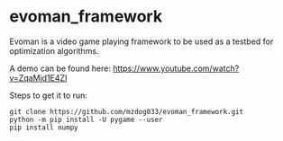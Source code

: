 # evoman_framework
Evoman is a video game playing framework to be used as a testbed for optimization algorithms.

A demo can be found here:  https://www.youtube.com/watch?v=ZqaMjd1E4ZI

Steps to get it to run:
```
git clone https://github.com/mzdog033/evoman_framework.git
python -m pip install -U pygame --user
pip install numpy
```
